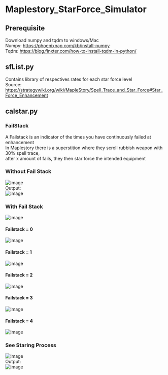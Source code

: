 # Maplestory_StarForce_Simulator

## Prerequisite
Download numpy and tqdm to windows/Mac <br/>
Numpy: https://phoenixnap.com/kb/install-numpy <br/>
Tqdm: https://blog.finxter.com/how-to-install-tqdm-in-python/ <br/>

## sfList.py 
Contains library of respectives rates for each star force level <br/>
Source: https://strategywiki.org/wiki/MapleStory/Spell_Trace_and_Star_Force#Star_Force_Enhancement

## calstar.py

### FailStack <br/>
A Failstack is an indicator of the times you have continuously failed at enhancement <br/>
In Maplestory there is a superstition where they scroll rubbish weapon with 30% spell trace,<br/>
after x amount of fails, they then star force the intended equipment <br/>

### Without Fail Stack
![image](https://user-images.githubusercontent.com/51332449/178011695-10ed2c72-b2ee-4d59-8aef-bf4a0250754d.png) <br/>
Output: <br/>
![image](https://user-images.githubusercontent.com/51332449/178011936-3e9acacc-8ca6-4735-8a16-8df0fdb8b478.png)<br/>

### With Fail Stack
![image](https://user-images.githubusercontent.com/51332449/178013216-286d1265-8309-4421-855d-c7c3a979e518.png)<br/>
#### Failstack = 0 <br/>
![image](https://user-images.githubusercontent.com/51332449/178012436-e6154cbb-b6ff-480d-a26d-3fed90988249.png)<br/>
#### Failstack = 1 <br/>
![image](https://user-images.githubusercontent.com/51332449/178012568-c3031f8f-3d93-4886-818b-e04ffa79a943.png)<br/>
#### Failstack = 2 <br/>
![image](https://user-images.githubusercontent.com/51332449/178012723-abbe3de6-af80-49ff-991b-b31fc7074aab.png)<br/>
#### Failstack = 3 <br/>
![image](https://user-images.githubusercontent.com/51332449/178012833-ae81139a-60fc-420a-ac9e-d684957bdba6.png)<br/>
#### Failstack = 4 <br/>
![image](https://user-images.githubusercontent.com/51332449/178012916-c7d7d679-ba97-4eee-9b91-72736975b68f.png)<br/>

### See Staring Process
![image](https://user-images.githubusercontent.com/51332449/178033251-ea323ab1-6155-4c8c-a545-909c7c56004e.png)<br/>
Output: <br/>
![image](https://user-images.githubusercontent.com/51332449/178033411-b548b871-8ce3-4cba-a2dc-8de762339972.png)<br/>



